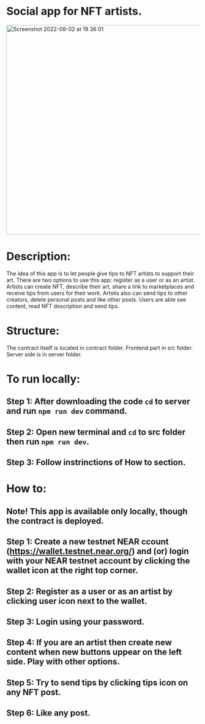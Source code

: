 Social app for NFT artists.
========================
<img width="548" alt="Screenshot 2022-08-02 at 19 36 01" src="https://user-images.githubusercontent.com/81642088/182391195-6b4a23ab-ed0a-4164-8861-899062327564.png">



Description:
=================
The idea of this app is to let people give tips to NFT artists to support their art.
There are two options to use this app: register as a user or as an artist.
Artists can create NFT, describe their art, share a link to marketplaces and receive tips from users for their work. Artstis also can send tips to other creators, delete personal posts and like other posts.
Users are able see content, read NFT description and send tips.


Structure:
================
The contract itself is located in contract folder. 
Frontend part in src folder.
Server side is in server folder.



To run locally:
================
Step 1: After downloading the code ```cd``` to server and run ```npm run dev``` command.
--------------------------------------------------

Step 2: Open new terminal and ```cd``` to src folder then run ```npm run dev```.
--------------------------------------------------

Step 3: Follow instrinctions of **How to** section.
--------------------------------------------------


How to:
=======================
Note! This app is available only locally, though the contract is deployed.
----------------------------------


Step 1: Create a new testnet NEAR ccount (https://wallet.testnet.near.org/) and (or) login with your NEAR testnet account by clicking the wallet icon at the right top corner.
------------------------------

Step 2: Register as a user or as an artist by clicking user icon next to the wallet.
------------------------------

Step 3: Login using your password.
------------------------------

Step 4: If you are an artist then create new content when new buttons uppear on the left side. Play with other options.
------------------------------

Step 5: Try to send tips by clicking tips icon on any NFT post. 
------------------------------
Step 6: Like any post.
------------------------------
